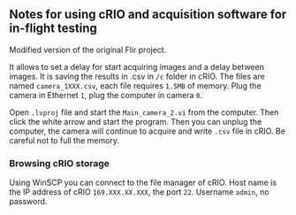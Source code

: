 ## Notes for using cRIO and acquisition software for in-flight testing

Modified version of the original Flir project.

It allows to set a delay for start acquiring images and a delay between images. 
It is saving the results in .csv in `/c` folder in cRIO.
The files are named `camera_1XXX.csv`, each file requires `1.5MB` of memory.
Plug the camera in Ethernet `1`, plug the computer in camera `0`. 

Open `.lvproj` file and start the `Main_camera_2.vi` from the computer.
Then click the white arrow and start the program.
Then you can unplug the computer, the camera will continue to acquire and write `.csv` file in cRIO. Be careful not to full the memory.


### Browsing cRIO storage
Using WinSCP you can connect to the file manager of cRIO.
Host name is the IP address of cRIO `169.XXX.XX.XXX`, the port `22`.
Username `admin`, no password.


